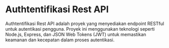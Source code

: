 # Authtentifikasi Rest API

Authtentifikasi Rest API adalah proyek yang menyediakan endpoint RESTful untuk autentikasi pengguna. Proyek ini menggunakan teknologi seperti Node.js, Express, dan JSON Web Tokens (JWT) untuk memastikan keamanan dan kecepatan dalam proses autentikasi.